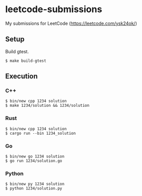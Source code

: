 leetcode-submissions
===

My submissions for LeetCode (https://leetcode.com/ysk24ok/)

## Setup

Build gtest.

```console
$ make build-gtest
```

## Execution

### C++

```console
$ bin/new cpp 1234 solution
$ make 1234/solution && 1234/solution
```

### Rust

```console
$ bin/new cpp 1234 solution
$ cargo run --bin 1234_solution
```

### Go

```console
$ bin/new go 1234 solution
$ go run 1234/solution.go
```

### Python

```console
$ bin/new py 1234 solution
$ python 1234/solution.py
```
